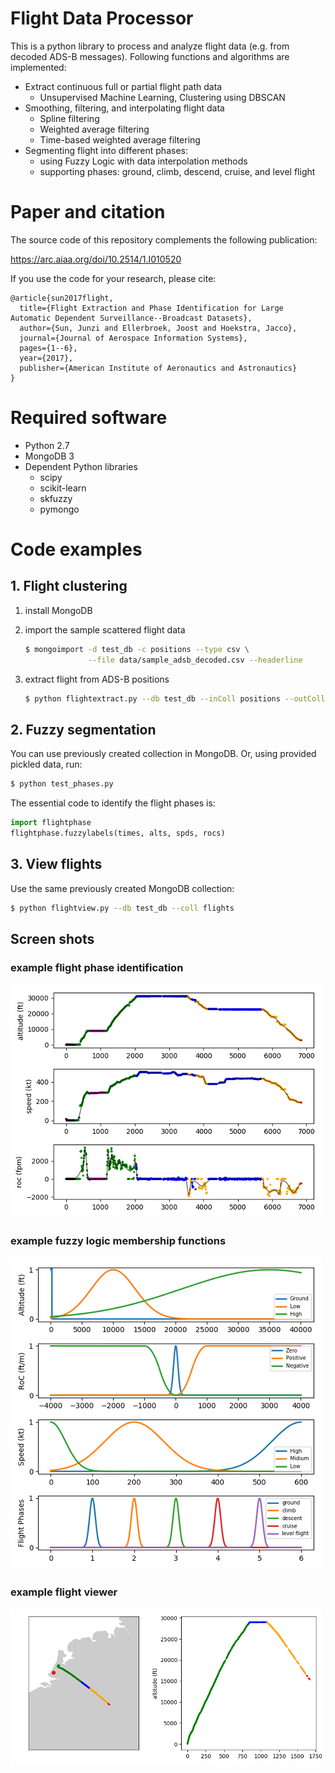 # Flight Data Processor

This is a python library to process and analyze flight data (e.g. from decoded ADS-B messages). Following functions and algorithms are implemented:

- Extract continuous full or partial flight path data
  - Unsupervised Machine Learning, Clustering using DBSCAN
- Smoothing, filtering, and interpolating flight data
  - Spline filtering
  - Weighted average filtering
  - Time-based weighted average filtering
- Segmenting flight into different phases:
  - using Fuzzy Logic with data interpolation methods
  - supporting phases: ground, climb, descend, cruise, and level flight

# Paper and citation

The source code of this repository complements the following publication:

https://arc.aiaa.org/doi/10.2514/1.I010520

If you use the code for your research, please cite:
```
@article{sun2017flight,
  title={Flight Extraction and Phase Identification for Large Automatic Dependent Surveillance--Broadcast Datasets},
  author={Sun, Junzi and Ellerbroek, Joost and Hoekstra, Jacco},
  journal={Journal of Aerospace Information Systems},
  pages={1--6},
  year={2017},
  publisher={American Institute of Aeronautics and Astronautics}
}
```

# Required software
- Python 2.7
- MongoDB 3
- Dependent Python libraries
  - scipy
  - scikit-learn
  - skfuzzy
  - pymongo

# Code examples

## 1. Flight clustering

1. install MongoDB

2. import the sample scattered flight data

    ```bash
    $ mongoimport -d test_db -c positions --type csv \
                  --file data/sample_adsb_decoded.csv --headerline
    ```

3. extract flight from ADS-B positions

    ```bash
    $ python flightextract.py --db test_db --inColl positions --outColl flights
    ```

## 2. Fuzzy segmentation
You can use previously created collection in MongoDB. Or, using provided pickled data, run:

```bash
$ python test_phases.py
```

The essential code to identify the flight phases is:

```python
import flightphase
flightphase.fuzzylabels(times, alts, spds, rocs)
```

## 3. View flights

Use the same previously created MongoDB collection:

```bash
$ python flightview.py --db test_db --coll flights
```


## Screen shots
### example flight phase identification
![flight phases](data/images/phase.png?raw=true)

### example fuzzy logic membership functions
![fuzzy logic membership](data/images/membership.png?raw=true)

### example flight viewer
![flight viewer](data/images/flightview.png?raw=true)
